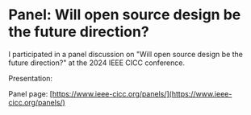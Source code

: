 # Panel: Will open source design be the future direction?

I participated in a panel discussion on
"Will open source design be the future direction?" at the 2024 IEEE CICC
conference.

Presentation:

Panel page: [https://www.ieee-cicc.org/panels/](https://www.ieee-cicc.org/panels/)
